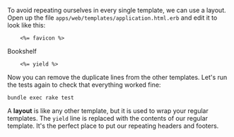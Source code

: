 To avoid repeating ourselves in every single template, we can use a layout. Open up the file `apps/web/templates/application.html.erb` and edit it to look like this:
    
    
    
    
      
        
        <%= favicon %>
      
      
        
Bookshelf

        <%= yield %>
      
    
    

Now you can remove the duplicate lines from the other templates. Let's run the tests again to check that everything worked fine:
    
    
    bundle exec rake test
    

A **layout** is like any other template, but it is used to wrap your regular templates. The `yield` line is replaced with the contents of our regular template. It's the perfect place to put our repeating headers and footers.
